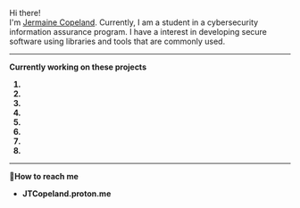 Hi there! <br/>
I'm <a href= "www.linkedin.com/in/jermaine-copeland-456075296">Jermaine Copeland<a/>. Currently, I am a student in a cybersecurity information assurance program. I have a interest in developing secure software using libraries and tools that are commonly used. 
<hr>
<div>
<strong>Currently working on these projects<strong/>
<ol><li><li/><li><li/><li><li/><li><li/><ol/>
</div>
<hr>
	<div>
📨<strong>How to reach me<strong/>
<ul>
	<li>JTCopeland.proton.me</li>
</ul>		
		<div/>


  
<!---
JCopelandLab/JCopelandLab is a ✨ special ✨ repository because its `README.md` (this file) appears on your GitHub profile.
You can click the Preview link to take a look at your changes.
--->
